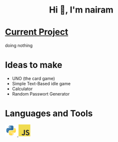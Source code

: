 <h1 align="center">Hi 👋, I'm nairam</h1>

# [Current Project]()
doing nothing

# Ideas to make
* UNO (the card game)
* Simple Text-Based idle game
* Calculator
* Random Passwort Generator

# Languages and Tools
<p align="left"> <a href="https://www.python.org" target="_blank" rel="noreferrer"> <img src="https://raw.githubusercontent.com/devicons/devicon/master/icons/python/python-original.svg" alt="python" width="40" height="40"/> </a> <a href="https://developer.mozilla.org/en-US/docs/Web/JavaScript" target="_blank" rel="noreferrer"> <img src="https://raw.githubusercontent.com/devicons/devicon/master/icons/javascript/javascript-original.svg" alt="javascript" width="40" height="40"/> </a> </p>
